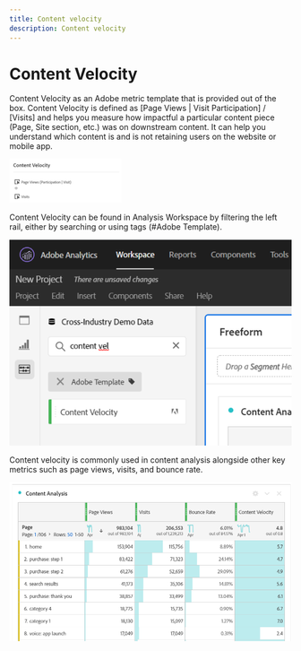 ```yaml
---
title: Content velocity
description: Content velocity
---
```


# Content Velocity

Content Velocity as an Adobe metric template that is provided out of the box. Content Velocity is defined as [Page Views | Visit Participation] / [Visits] and helps you measure how impactful a particular content piece (Page, Site section, etc.) was on downstream content. It can help you understand which content is and is not retaining users on the website or mobile app.

![](assets/cont-velo-1.png)

Content Velocity can be found in Analysis Workspace by filtering the left rail, either by searching or using tags (#Adobe Template).

![](assets/cont-velo-2.png)

Content velocity is commonly used in content analysis alongside other key metrics such as page views, visits, and bounce rate.

![](assets/cont-velo-3.png)